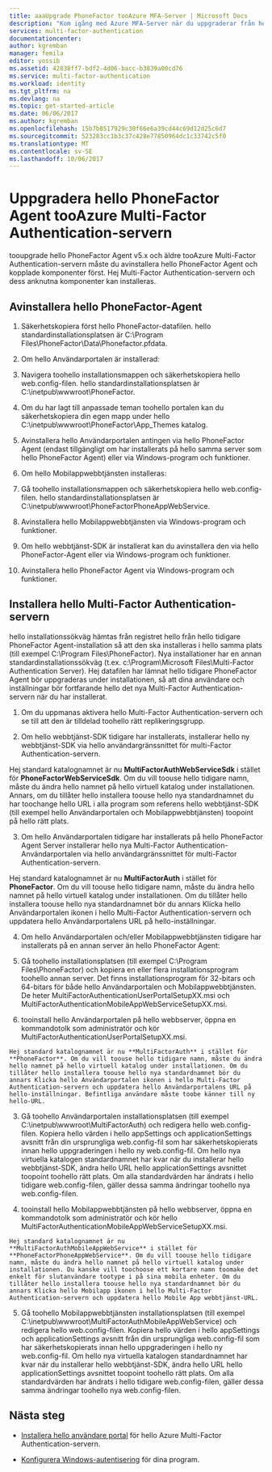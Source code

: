 ```yaml
---
title: aaaUpgrade PhoneFactor tooAzure MFA-Server | Microsoft Docs
description: "Kom igång med Azure MFA-Server när du uppgraderar från hello äldre phonefactor agent."
services: multi-factor-authentication
documentationcenter: 
author: kgremban
manager: femila
editor: yossib
ms.assetid: 42838ff7-bdf2-4d06-bacc-b3839a00cd76
ms.service: multi-factor-authentication
ms.workload: identity
ms.tgt_pltfrm: na
ms.devlang: na
ms.topic: get-started-article
ms.date: 06/06/2017
ms.author: kgremban
ms.openlocfilehash: 15b7b8517929c30f66e6a39cd44c69d12d25c6d7
ms.sourcegitcommit: 523283cc1b3c37c428e77850964dc1c33742c5f0
ms.translationtype: MT
ms.contentlocale: sv-SE
ms.lasthandoff: 10/06/2017
---
```

# <a name="upgrade-hello-phonefactor-agent-tooazure-multi-factor-authentication-server"></a>Uppgradera hello PhoneFactor Agent tooAzure Multi-Factor Authentication-servern
tooupgrade hello PhoneFactor Agent v5.x och äldre tooAzure Multi-Factor Authentication-servern måste du avinstallera hello PhoneFactor Agent och kopplade komponenter först. Hej Multi-Factor Authentication-servern och dess anknutna komponenter kan installeras.

## <a name="uninstall-hello-phonefactor-agent"></a>Avinstallera hello PhoneFactor-Agent

1. Säkerhetskopiera först hello PhoneFactor-datafilen. hello standardinstallationsplatsen är C:\Program Files\PhoneFactor\Data\Phonefactor.pfdata.

2. Om hello Användarportalen är installerad:
  1. Navigera toohello installationsmappen och säkerhetskopiera hello web.config-filen. hello standardinstallationsplatsen är C:\inetpub\wwwroot\PhoneFactor.

  2. Om du har lagt till anpassade teman toohello portalen kan du säkerhetskopiera din egen mapp under hello C:\inetpub\wwwroot\PhoneFactor\App_Themes katalog.

  3. Avinstallera hello Användarportalen antingen via hello PhoneFactor Agent (endast tillgängligt om har installerats på hello samma server som hello PhoneFactor Agent) eller via Windows-program och funktioner.

3. Om hello Mobilappwebbtjänsten installeras:

  1. Gå toohello installationsmappen och säkerhetskopiera hello web.config-filen. hello standardinstallationsplatsen är C:\inetpub\wwwroot\PhoneFactorPhoneAppWebService.

  2. Avinstallera hello Mobilappwebbtjänsten via Windows-program och funktioner.

4. Om hello webbtjänst-SDK är installerat kan du avinstallera den via hello PhoneFactor-Agent eller via Windows-program och funktioner.

5. Avinstallera hello PhoneFactor Agent via Windows-program och funktioner.

## <a name="install-hello-multi-factor-authentication-server"></a>Installera hello Multi-Factor Authentication-servern

hello installationssökväg hämtas från registret hello från hello tidigare PhoneFactor Agent-installation så att den ska installeras i hello samma plats (till exempel C:\Program Files\PhoneFactor). Nya installationer har en annan standardinstallationssökväg (t.ex. c:\Program\Microsoft Files\Multi-Factor Authentication Server). Hej datafilen har lämnat hello tidigare PhoneFactor Agent bör uppgraderas under installationen, så att dina användare och inställningar bör fortfarande hello det nya Multi-Factor Authentication-servern när du har installerat.

1. Om du uppmanas aktivera hello Multi-Factor Authentication-servern och se till att den är tilldelad toohello rätt replikeringsgrupp.

2. Om hello webbtjänst-SDK tidigare har installerats, installerar hello ny webbtjänst-SDK via hello användargränssnittet för multi-Factor Authentication-servern.

  Hej standard katalognamnet är nu **MultiFactorAuthWebServiceSdk** i stället för **PhoneFactorWebServiceSdk**. Om du vill toouse hello tidigare namn, måste du ändra hello namnet på hello virtuell katalog under installationen. Annars, om du tillåter hello installera toouse hello nya standardnamnet du har toochange hello URL i alla program som referens hello webbtjänst-SDK (till exempel hello Användarportalen och Mobilappwebbtjänsten) toopoint på hello rätt plats.

3. Om hello Användarportalen tidigare har installerats på hello PhoneFactor Agent Server installerar hello nya Multi-Factor Authentication-Användarportalen via hello användargränssnittet för multi-Factor Authentication-servern.

  Hej standard katalognamnet är nu **MultiFactorAuth** i stället för **PhoneFactor**. Om du vill toouse hello tidigare namn, måste du ändra hello namnet på hello virtuell katalog under installationen. Om du tillåter hello installera toouse hello nya standardnamnet bör du annars Klicka hello Användarportalen ikonen i hello Multi-Factor Authentication-servern och uppdatera hello Användarportalens URL på hello-inställningar.

4. Om hello Användarportalen och/eller Mobilappwebbtjänsten tidigare har installerats på en annan server än hello PhoneFactor Agent:

  1. Gå toohello installationsplatsen (till exempel C:\Program Files\PhoneFactor) och kopiera en eller flera installationsprogram toohello annan server. Det finns installationsprogram för 32-bitars och 64-bitars för både hello Användarportalen och Mobilappwebbtjänsten. De heter MultiFactorAuthenticationUserPortalSetupXX.msi och MultiFactorAuthenticationMobileAppWebServiceSetupXX.msi.

  2. tooinstall hello Användarportalen på hello webbserver, öppna en kommandotolk som administratör och kör MultiFactorAuthenticationUserPortalSetupXX.msi.

    Hej standard katalognamnet är nu **MultiFactorAuth** i stället för **PhoneFactor**. Om du vill toouse hello tidigare namn, måste du ändra hello namnet på hello virtuell katalog under installationen. Om du tillåter hello installera toouse hello nya standardnamnet bör du annars Klicka hello Användarportalen ikonen i hello Multi-Factor Authentication-servern och uppdatera hello Användarportalens URL på hello-inställningar. Befintliga användare måste toobe känner till ny hello-URL.

  3. Gå toohello Användarportalen installationsplatsen (till exempel C:\inetpub\wwwroot\MultiFactorAuth) och redigera hello web.config-filen. Kopiera hello värden i hello appSettings och applicationSettings avsnitt från din ursprungliga web.config-fil som har säkerhetskopierats innan hello uppgraderingen i hello ny web.config-fil. Om hello nya virtuella katalogen standardnamnet har kvar när du installerar hello webbtjänst-SDK, ändra hello URL hello applicationSettings avsnittet toopoint toohello rätt plats. Om alla standardvärden har ändrats i hello tidigare web.config-filen, gäller dessa samma ändringar toohello nya web.config-filen.

  4. tooinstall hello Mobilappwebbtjänsten på hello webbserver, öppna en kommandotolk som administratör och kör hello MultiFactorAuthenticationMobileAppWebServiceSetupXX.msi.

    Hej standard katalognamnet är nu **MultiFactorAuthMobileAppWebService** i stället för **PhoneFactorPhoneAppWebService**. Om du vill toouse hello tidigare namn, måste du ändra hello namnet på hello virtuell katalog under installationen. Du kanske vill toochoose ett kortare namn toomake det enkelt för slutanvändare tootype i på sina mobila enheter. Om du tillåter hello installera toouse hello nya standardnamnet bör du annars Klicka hello Mobilapp ikonen i hello Multi-Factor Authentication-servern och uppdatera hello Mobile App webbtjänst-URL.

  5. Gå toohello Mobilappwebbtjänsten installationsplatsen (till exempel C:\inetpub\wwwroot\MultiFactorAuthMobileAppWebService) och redigera hello web.config-filen. Kopiera hello värden i hello appSettings och applicationSettings avsnitt från din ursprungliga web.config-fil som har säkerhetskopierats innan hello uppgraderingen i hello ny web.config-fil. Om hello nya virtuella katalogen standardnamnet har kvar när du installerar hello webbtjänst-SDK, ändra hello URL hello applicationSettings avsnittet toopoint toohello rätt plats. Om alla standardvärden har ändrats i hello tidigare web.config-filen, gäller dessa samma ändringar toohello nya web.config-filen.

## <a name="next-steps"></a>Nästa steg

- [Installera hello användare portal](multi-factor-authentication-get-started-portal.md) för hello Azure Multi-Factor Authentication-servern.

- [Konfigurera Windows-autentisering](multi-factor-authentication-get-started-server-windows.md) för dina program. 
